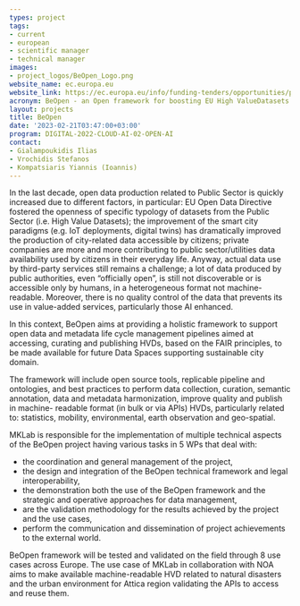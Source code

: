 ```yaml
---
types: project
tags:
- current
- european
- scientific manager 
- technical manager
images: 
- project_logos/BeOpen_Logo.png
website_name: ec.europa.eu
website_link: https://ec.europa.eu/info/funding-tenders/opportunities/portal/screen/opportunities/projects-details/43152860/101100807/DIGITAL
acronym: BeOpen - an Open framework for boosting EU High ValueDatasets from Public Sector
layout: projects
title: BeOpen
date: '2023-02-21T03:47:00+03:00'
program: DIGITAL-2022-CLOUD-AI-02-OPEN-AI
contact:
- Gialampoukidis Ilias
- Vrochidis Stefanos
- Kompatsiaris Yiannis (Ioannis)
---
```

<p>
In the last decade, open data production related to Public Sector is quickly increased due to different factors, in particular: EU Open Data Directive fostered the openness of specific typology of datasets from the Public Sector (i.e. High Value Datasets); the improvement of the smart city paradigms (e.g. IoT deployments, digital twins) has dramatically improved the production of city-related data accessible by citizens; private companies are more and more contributing to public sector/utilities data availability used by citizens in their everyday life. Anyway, actual data use by third-party services still remains a challenge; a lot of data produced by public authorities, even “officially open”, is still not discoverable or is accessible only by humans, in a heterogeneous format not machine-readable. Moreover, there is no quality control of the data that prevents its use in value-added services, particularly those AI enhanced.
</p>
<p>
In this context, BeOpen aims at providing a holistic framework to support open data and metadata life cycle management pipelines aimed at accessing, curating and publishing HVDs, based on the FAIR principles, to be made available for future Data Spaces supporting sustainable city domain.
</p>
<p>
The framework will include open source tools, replicable pipeline and ontologies, and best practices to perform data collection, curation, semantic annotation, data and metadata harmonization, improve quality and publish in machine- readable format (in bulk or via APIs) HVDs, particularly related to: statistics, mobility, environmental, earth observation and geo-spatial. 
</p>
<p>
MKLab is responsible for the implementation of multiple technical aspects of the BeOpen project having various tasks in 5 WPs that deal with:
<ul>
<li>the coordination and general management of the project,</li>
<li>the design and integration of the BeOpen technical framework and legal interoperability,</li>
<li>the demonstration both the use of the BeOpen framework and the strategic and operative approaches for data management,</li>
<li>are the validation methodology for the results achieved by the project and the use cases,</li>
<li>perform the communication and dissemination of project achievements to the external world.</li>
</ul>
<p>
BeOpen framework will be tested and validated on the field through 8 use cases across
Europe. The use case of MKLab in collaboration with NOA aims to make available machine-readable HVD related to natural disasters and the urban environment for Attica region validating the APIs to access and reuse them.
</p>